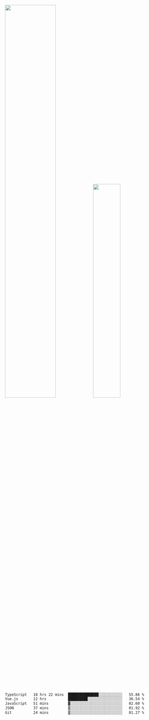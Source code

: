 <img align="" width="57.5%" src="https://github-readme-stats.vercel.app/api?username=Dream4ever&hide_title=true&hide_border=true&count_private=true&show_icons=true&include_all_commits=true&line_height=21" /><img align="" width="42.4%" src="https://github-readme-stats.vercel.app/api/top-langs/?username=Dream4ever&hide_title=true&count_private=true&show_icons=true&langs_count=6&hide_border=true&layout=compact" />

<!--START_SECTION:waka-->

```txt
TypeScript   18 hrs 22 mins  ██████████████░░░░░░░░░░░   55.86 %
Vue.js       12 hrs          █████████░░░░░░░░░░░░░░░░   36.54 %
JavaScript   51 mins         ▓░░░░░░░░░░░░░░░░░░░░░░░░   02.60 %
JSON         37 mins         ▒░░░░░░░░░░░░░░░░░░░░░░░░   01.92 %
Git          24 mins         ▒░░░░░░░░░░░░░░░░░░░░░░░░   01.27 %
```

<!--END_SECTION:waka-->
